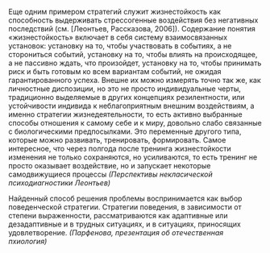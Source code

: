 

Еще одним примером стратегий служит жизнестойкость как способность выдерживать стрессогенные воздействия без негативных последствий (см. [Леонтьев, Рассказова, 2006]). Содержание понятия «жизнестойкость» включает в себя систему взаимосвязанных установок: установку на то, чтобы участвовать в событиях, а не сторониться событий, установку на то, чтобы влиять на происходящее, а не пассивно ждать, что произойдет, установку на то, чтобы принимать риск и быть готовым ко всем вариантам событий, не ожидая гарантированного успеха. Внешне их можно измерять точно так же, как личностные диспозиции, но это не просто индивидуальные черты, традиционно выделяемые в других концепциях резилентности, или устойчивости индивида к неблагоприятным внешним воздействиям, а именно стратегии жизнедеятельности, то есть активно выбранные способы отношения к самому себе и к миру, довольно слабо связанные с биологическими предпосылками. Это переменные другого типа, которые можно развивать, тренировать, формировать. Самое интересное, что через полгода после тренинга жизнестойкости изменения не только сохраняются, но усиливаются, то есть тренинг не просто оказывает воздействие, но и запускает некоторые самодвижущиеся процессы *(Перспективы некласической психодиагностики Леонтьев)*

Найденный способ решения проблемы воспринимается как выбор поведенческой стратегии. Стратегии поведения, в зависимости от степени выраженности, рассматривают­ся как адаптивные или дезадаптивные и в трудных ситуациях, и в ситуациях, приносящих удовлетворение. *(Парфенова, презентация об отечественная пхиология)*